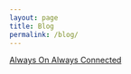 ```yaml
---
layout: page
title: Blog
permalink: /blog/
---
```





[Always On Always Connected](http://artsy.cgao.me/p/blog/AlwaysOnAlwaysConnected)
